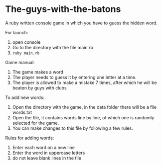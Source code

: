 # The-guys-with-the-batons
A ruby written console game in which you have to guess the hidden word.

For launch:
1. open console
2. Go to the directory with the file main.rb
3. ```ruby main.rb```

Game manual:
1. The game makes a word
2. The player needs to guess it by entering one letter at a time.
3. The player is allowed to make a mistake 7 times, after which he will be beaten by guys with clubs

To add new words:
1. Open the directory with the game, in the data folder there will be a file words.txt
2. Open the file, it contains words line by line, of which one is randomly selected for the game.
3. You can make changes to this file by following a few rules.

Rules for adding words:
1. Enter each word on a new line 
2. Enter the word in uppercase letters 
3. do not leave blank lines in the file
